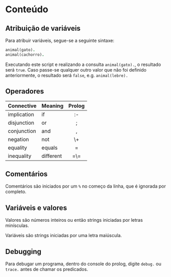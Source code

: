 # Conteúdo

## Atribuição de variáveis

Para atribuir variáveis, segue-se a seguinte sintaxe:

```prolog
animal(gato).
animal(cachorro).
```

Executando este script e realizando a consulta `animal(gato).`, o resultado será `true`. Caso passe-se qualquer outro valor que não foi definido anteriormente, o resultado será `false`, e.g. `animal(lebre).`

## Operadores

|  Connective |   Meaning |  Prolog |
|:------------|:----------|:-------:|
| implication |        if |      :- |
| disjunction |        or |       ; |
| conjunction |       and |       , |
|    negation |       not |     \\+ |
|    equality |    equals |       = |
|  inequality | different |    =\\= |

## Comentários

Comentários são iniciados por um `%` no começo da linha, que é ignorada por completo.

## Variáveis e valores

Valores são números inteiros ou então strings iniciadas por letras minísculas.

Variáveis são strings iniciadas por uma letra maiúscula.

## Debugging

Para debugar um programa, dentro do console do prolog, digite `debug.` ou `trace.` antes de chamar os predicados.


